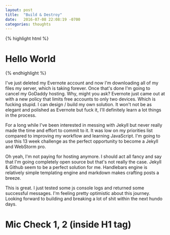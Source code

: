 ```yaml
---
layout: post
title:  "Build & Destroy"
date:   2016-07-08 22:08:19 -0700
categories: thoughts
---
```


{% highlight html %}
<div class="awesome">
    <h1>Hello World</h1>
</div>
{% endhighlight %}

I've just deleted my Evernote account and now I'm downloading all of my files my server, which is taking forever. Once that's done I'm going to cancel my GoDaddy hosting. Why, might you ask? Evernote just came out at with a new policy that limits free accounts to only two devices. Which is fucking stupid. I can design / build my own solution. It won't not be as elegant and polished as Evernote but fuck it, I'll definitely learn a lot things in the process.

For a long while I've been interested in messing with Jekyll but never really made the time and effort to commit to it. It was low on my priorities list compared to improving my workflow and learning JavaScript. I'm going to use this 13 week challenge as the perfect opportunity to become a Jekyll and  WebStorm pro.

Oh yeah, I'm not paying for hosting anymore. I should act all fancy and say that I'm going completely open source but that's not really the case. Jekyll & Github seem to be a perfect solution for me. Handlebars engine is relatively simple templating engine and markdown makes crafting posts a breeze.

This is great. I just tested some js console logs and returned some successful messages. I'm feeling pretty optimistic about this journey. Looking forward to building and breaking a lot of shit within the next hundo days.

<div>
    <h1>Mic Check 1, 2 (inside H1 tag)</h1>
</div>